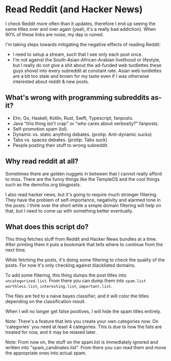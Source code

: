 # Read Reddit (and Hacker News)

I check Reddit more often than it updates, therefore I end
up seeing the same titles over and over again (yeah, it's
a really bad addiction). When 90% of these links are noise,
my day is ruined.

I'm taking steps towards mitigating the negative
effects of reading Reddit:

 * I need to setup a stream, such that I see only each post
   once.
 * I'm not against the South-Asian-African-Arabian
   livelihood or lifestyle, but I really do not give a shit
   about the ad-funded web turdlettes these guys shovel into
   every subreddit at constant rate. Asian web turdlettes are
   a bit too stale and brown for my taste even if I was
   otherwise interested about reddit & new posts. 

## What's wrong with programming subreddits as-it?

 * Elm, Go, Haskell, Kotlin, Rust, Swift, Typescript, fanposts.
 * Java "this thing isn't crap" or "who cares about verbosity?" fanposts.
 * Self-promotion spam (lol).
 * Dynamic vs. static anything debates. (protip: Anti-dynamic sucks)
 * Tabs vs. spaces debates. (protip: Tabs suck)
 * People posting their stuff to wrong subreddit.

## Why read reddit at all?

Sometimes there are golden nuggets in between that I cannot
really afford to miss. There are the funny things like the
TempleOS and the cool things such as the demofox.org
blogposts. 

I also read hacker news, but it's going to require much
stronger filtering. They have the problem of self-importance,
negativity and alarmed tone in the posts. I think over the
short while a simple domain filtering will help on that, but
I need to come up with something better eventually.

## What does this script do?

This thing fetches stuff from Reddit and Hacker News
bundles at a time. After printing them it puts a bookmark
that tells where to continue from the next time.

While fetching the posts, it's doing some filtering to check
the quality of the posts. For now it's only checking against
blacklisted domains.

To add some filtering, this thing dumps the post titles into
`uncategorized.list`. From there you can dump them into `spam.list`
`worthless.list`, `interesting.list`, `important.list`.

The files are fed to a naive bayes classifier, and it will color
the titles depending on the classification result.

When I will no longer get false positives, I will hide the spam titles
entirely.

Note: There's a feature that lets you create your own
categories now. On 'categories' you need at least 4
categories. This is due to how the lists are treated for
now, and it may be relaxed later.

Note: From now on, the stuff on the spam.list is immediately
ignored and written into "spam_candinates.list". From there you
can read them and move the appropriate ones into actual spam.
